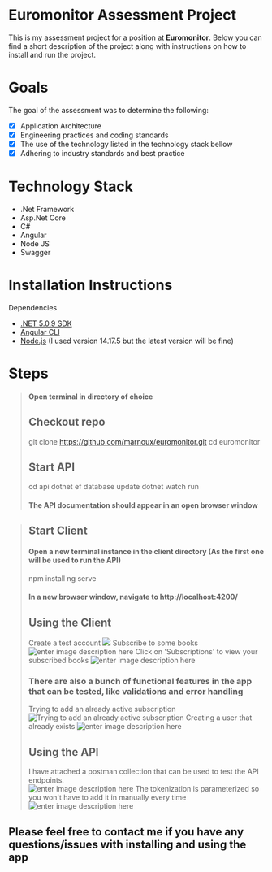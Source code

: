 # Euromonitor Assessment Project

This is my assessment project for a position at  **Euromonitor**. Below you can find a short description of the project along with instructions on how to install and run the project.


# Goals 
The goal of the assessment was to determine the following: 

 - [x] Application Architecture
 - [X] Engineering practices and coding standards
 - [X] The use of the technology listed in the technology stack bellow
 - [X] Adhering to industry standards and best practice

# Technology Stack 
- .Net Framework 
- Asp.Net Core
- C#
- Angular 
- Node JS
- Swagger

# Installation Instructions
Dependencies

 - [.NET 5.0.9 SDK](https://github.com/dotnet/core/blob/main/release-notes/5.0/5.0.9/5.0.9.md?WT.mc_id=dotnet-35129-website)
 - [Angular CLI](https://angular.io/cli)
 - [Node.js](https://nodejs.org/en/) (I used version 14.17.5 but the latest version will be fine)

# Steps

>  #### Open terminal in directory of choice
>  ## Checkout repo
>  git clone https://github.com/marnoux/euromonitor.git
>  cd euromonitor
>  ## Start API
>  cd api
>  dotnet ef database update
>  dotnet watch run
>  #### The API documentation should appear in an open browser window

>  ## Start Client
>  #### Open a new terminal instance in the client directory (As the first one will be used to run the API)
>  npm install
>  ng serve
>  #### In a new browser window, navigate to http://localhost:4200/
>  ## Using the Client
>  Create a test account
>  ![](https://i.imgur.com/uAv2r6s.png)
> Subscribe to some books
> ![enter image description here](https://i.imgur.com/yjfmsUL.png)
> Click on 'Subscriptions' to view your subscribed books
> ![enter image description here](https://i.imgur.com/L7q1cpV.png)
> ### There are also a bunch of functional features in the app that can be tested,  like validations and error handling
> Trying to add an already active subscription![Trying to add an already active subscription](https://i.imgur.com/02SNqce.png)
> Creating a user that already exists
> ![enter image description here](https://i.imgur.com/hyrK0yv.png)
>  ## Using the API
>  I have attached a postman collection that can be used to test the API endpoints.  
>  ![enter image description here](https://i.imgur.com/mne45ZW.png)
> The tokenization is parameterized so you won't have to add it in manually every time
> ![enter image description here](https://i.imgur.com/ltzmzy8.png)

## Please feel free to contact me if you have any questions/issues with  installing and using the app
